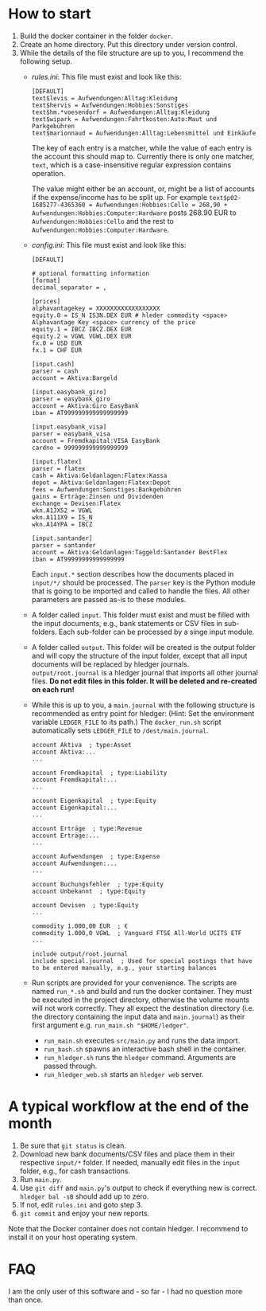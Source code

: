 # How to start

1. Build the docker container in the folder `docker`.
2. Create an home directory. Put this directory under version control.
3. While the details of the file structure are up to you, I recommend the following setup.
    * *rules.ini*: This file must exist and look like this:

        ```text
        [DEFAULT]
        text$levis = Aufwendungen:Alltag:Kleidung
        text$hervis = Aufwendungen:Hobbies:Sonstiges
        text$hm.*voesendorf = Aufwendungen:Alltag:Kleidung
        text$wipark = Aufwendungen:Fahrtkosten:Auto:Maut und Parkgebühren
        text$marionnaud = Aufwendungen:Alltag:Lebensmittel und Einkäufe
        ```

        The key of each entry is a matcher, while the value of each entry is the account this should map to. Currently there is only one matcher, `text`, which is a case-insensitive regular expression contains operation.

        The value might either be an account, or, might be a list of accounts if the expense/income has to be split up. For example `text$p02-1685277-4365360 = Aufwendungen:Hobbies:Cello = 268,90 + Aufwendungen:Hobbies:Computer:Hardware` posts 268.90 EUR to `Aufwendungen:Hobbies:Cello` and the rest to `Aufwendungen:Hobbies:Computer:Hardware`.
    * *config.ini*: This file must exist and look like this:

        ```
        [DEFAULT]

        # optional formatting information
        [format]
        decimal_separator = ,

        [prices]
        alphavantagekey = XXXXXXXXXXXXXXXXXX
        equity.0 = IS_N IS3N.DEX EUR # hleder commodity <space> Alphavantage Key <space> currency of the price
        equity.1 = IBCZ IBCZ.DEX EUR
        equity.2 = VGWL VGWL.DEX EUR
        fx.0 = USD EUR
        fx.1 = CHF EUR

        [input.cash]
        parser = cash
        account = Aktiva:Bargeld

        [input.easybank_giro]
        parser = easybank_giro
        account = Aktiva:Giro EasyBank
        iban = AT999999999999999999

        [input.easybank_visa]
        parser = easybank_visa
        account = Fremdkapital:VISA EasyBank
        cardno = 999999999999999999

        [input.flatex]
        parser = flatex
        cash = Aktiva:Geldanlagen:Flatex:Kassa
        depot = Aktiva:Geldanlagen:Flatex:Depot
        fees = Aufwendungen:Sonstiges:Bankgebühren
        gains = Erträge:Zinsen und Dividenden
        exchange = Devisen:Flatex
        wkn.A1JX52 = VGWL
        wkn.A111X9 = IS_N
        wkn.A14YPA = IBCZ

        [input.santander]
        parser = santander
        account = Aktiva:Geldanlagen:Taggeld:Santander BestFlex
        iban = AT99999999999999999
        ```

        Each `input.*` section describes how the documents placed in `input/*/` should be processed. The `parser` key is the Python module that is going to be imported and called to handle the files. All other parameters are passed as-is to these modules.
    * A folder called `input`. This folder must exist and must be filled with the input documents, e.g., bank statements or CSV files in sub-folders. Each sub-folder can be processed by a singe input module.
    * A folder called `output`. This folder will be created is the output folder and will copy the structure of the input folder, except that all input documents will be replaced by hledger journals. `output/root.journal` is a hledger journal that imports all other journal files. **Do not edit files in this folder. It will be deleted and re-created on each run!**
    * While this is up to you, a `main.journal` with the following structure is recommended as entry point for hledger: (Hint: Set the environment variable `LEDGER_FILE` to its path.) The `docker_run.sh` script automatically sets `LEDGER_FILE` to `/dest/main.journal`.

        ```
        account Aktiva  ; type:Asset
        account Aktiva:...
        ...

        account Fremdkapital  ; type:Liability
        account Fremdkapital:...
        ...

        account Eigenkapital  ; type:Equity
        account Eigenkapital:...
        ...

        account Erträge  ; type:Revenue
        account Erträge:...
        ...

        account Aufwendungen  ; type:Expense
        account Aufwendungen:...
        ...

        account Buchungsfehler  ; type:Equity
        account Unbekannt  ; type:Equity

        account Devisen  ; type:Equity
        ...

        commodity 1.000,00 EUR  ; €
        commodity 1.000,0 VGWL  ; Vanguard FTSE All-World UCITS ETF
        ...

        include output/root.journal
        include special.journal  ; Used for special postings that have to be entered manually, e.g., your starting balances
        ```
    * Run scripts are provided for your convenience. The scripts are named `run_*.sh` and build and run the docker container.
      They must be executed in the project directory, otherwise the volume mounts will not work correctly.
      They all expect the destination directory (i.e. the directory containing the input data and `main.journal`) as their first argument e.g. `run_main.sh "$HOME/ledger"`.
      - `run_main.sh` executes `src/main.py` and runs the data import.
      - `run_bash.sh` spawns an interactive bash shell in the container.
      - `run_hledger.sh` runs the `hledger` command. Arguments are passed through.
      - `run_hledger_web.sh` starts an `hledger web` server.

# A typical workflow at the end of the month

1. Be sure that `git status` is clean.
2. Download new bank documents/CSV files and place them in their respective `input/*` folder. If needed, manually edit files in the `input` folder, e.g., for cash transactions.
3. Run `main.py`.
4. Use `git diff` and `main.py`'s output to check if everything new is correct. `hledger bal -sB` should add up to zero.
5. If not, edit `rules.ini` and goto step 3.
6. `git commit` and enjoy your new reports.

Note that the Docker container does not contain hledger. I recommend to install it on your host operating system.

# FAQ

I am the only user of this software and - so far - I had no question more than once.
